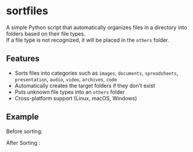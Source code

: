 # sortfiles

A simple Python script that automatically organizes files in a directory into folders based on their file types.  
If a file type is not recognized, it will be placed in the `others` folder.

## Features
- Sorts files into categories such as `images`, `documents`, `spreadsheets`, `presentation`, `audio`, `video`, `archives`, `code`
- Automatically creates the target folders if they don't exist
- Puts unknown file types into an `others` folder
- Cross-platform support (Linux, macOS, Windows)

## Example
Before sorting:


After Sorting :
